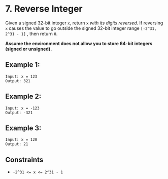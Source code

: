 # 7. Reverse Integer

Given a signed 32-bit integer ```x```, return ```x``` *with its digits reversed.* If reversing ```x``` causes the value to go outside the signed 32-bit integer range ```[-2^31, 2^31 - 1]``` , then return ```0```.

**Assume the environment does not allow you to store 64-bit integers (signed or unsigned).**

## Example 1:
```
Input: x = 123
Output: 321
```

## Example 2:
```
Input: x = -123
Output: -321
```

## Example 3:
```
Input: x = 120
Output: 21
```

## Constraints
- ```-2^31 <= x <= 2^31 - 1```